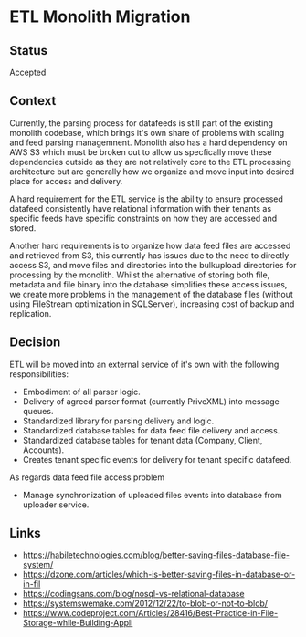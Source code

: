 # ETL Monolith Migration


## Status

Accepted

## Context

Currently, the parsing process for datafeeds is still part of the existing monolith codebase, which brings it's own share of problems with scaling and feed parsing managemnent. Monolith also has a hard dependency on AWS S3 which must be broken out to allow us specfically move these dependencies outside as they are not relatively core to the ETL processing architecture but are generally how we organize and move input into desired place for access and delivery. 

A hard requirement for the ETL service is the ability to ensure processed datafeed consistently have relational information with their tenants as specific feeds
have specific constraints on how they are accessed and stored.

Another hard requirements is to organize how data feed files are accessed and retrieved from S3, this currently has issues due to the need to directly access S3, and move files and directories into the bulkupload directories for processing by the monolith. Whilst the alternative of storing both file, metadata and file binary into the database simplifies these access issues, we create more problems in the management of the database files (without using FileStream optimization in SQLServer), increasing cost of backup and replication. 

## Decision

ETL will be moved into an external service of it's own with the following responsibilities:

- Embodiment of all parser logic.
- Delivery of agreed parser format (currently PriveXML) into message queues.
- Standardized library for parsing delivery and logic.
- Standardized database tables for data feed file delivery and access.
- Standardized database tables for tenant data (Company, Client, Accounts).
- Creates tenant specific events for delivery for tenant specific datafeed.

As regards data feed file access problem

- Manage synchronization of uploaded files events into database from uploader service.


## Links

- https://habiletechnologies.com/blog/better-saving-files-database-file-system/
- https://dzone.com/articles/which-is-better-saving-files-in-database-or-in-fil
- https://codingsans.com/blog/nosql-vs-relational-database
- https://systemswemake.com/2012/12/22/to-blob-or-not-to-blob/
- https://www.codeproject.com/Articles/28416/Best-Practice-in-File-Storage-while-Building-Appli


